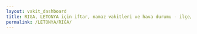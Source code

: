 ```yaml
---
layout: vakit_dashboard
title: RIGA, LETONYA için iftar, namaz vakitleri ve hava durumu - ilçe/eyalet seç
permalink: /LETONYA/RIGA/
---
```


<script type="text/javascript">
  var GLOBAL_COUNTRY = 'LETONYA';
  var GLOBAL_CITY = 'RIGA';
  var GLOBAL_STATE = '';
  var lat = 72;
  var lon = 21;
</script>

